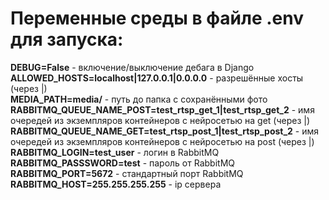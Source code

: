 # Переменные среды в файле .env для запуска:
__DEBUG=False__ - включение/выключение дебага в Django</br>
__ALLOWED_HOSTS=localhost|127.0.0.1|0.0.0.0__ - разрешённые хосты (через |)</br>
__MEDIA_PATH=media/__ - путь до папка с сохранёнными фото</br>
__RABBITMQ_QUEUE_NAME_POST=test_rtsp_get_1|test_rtsp_get_2__ - имя очередей из экземпляров контейнеров с нейросетью на get (через |)</br>
__RABBITMQ_QUEUE_NAME_GET=test_rtsp_post_1|test_rtsp_post_2__ - имя очередей из экземпляров контейнеров с нейросетью на post (через |)</br>
__RABBITMQ_LOGIN=test_user__ - логин в RabbitMQ</br>
__RABBITMQ_PASSSWORD=test__ - пароль от RabbitMQ</br>
__RABBITMQ_PORT=5672__ - стандартный порт RabbitMQ</br>
__RABBITMQ_HOST=255.255.255.255__ - ip сервера</br>
